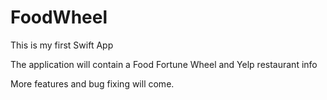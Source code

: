 # FoodWheel

This is my first Swift App

The application will contain a Food Fortune Wheel and Yelp restaurant info



More features and bug fixing will come. 

  
  
